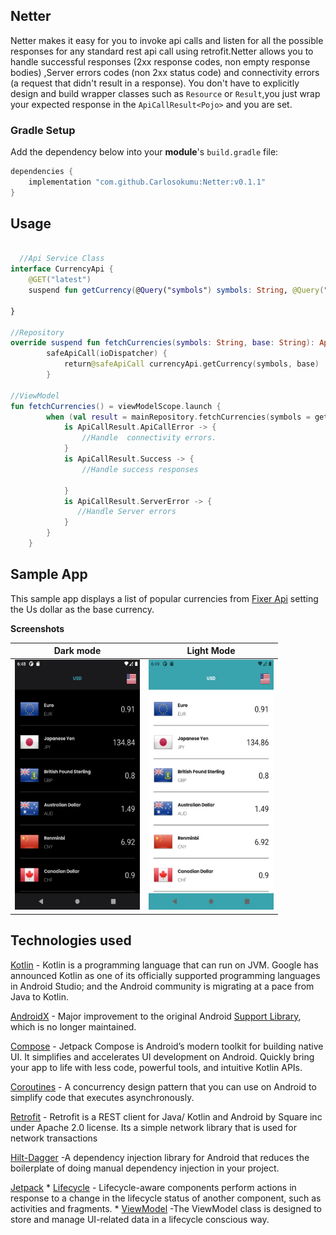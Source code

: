 ## Netter
Netter makes it easy for you to invoke api calls  and listen for all the possible responses for any standard rest api call using retrofit.Netter allows you to handle successful responses (2xx response codes, non empty response bodies)
,Server errors codes (non 2xx status code) and connectivity errors (a request that didn't result in a response). You don't have to explicitly  design and build wrapper classes such as `Resource` or `Result`,you just wrap your expected response in the `ApiCallResult<Pojo>` and you are set.

### Gradle Setup

Add the dependency below into your **module**'s `build.gradle` file:

```gradle
dependencies {
    implementation "com.github.Carlosokumu:Netter:v0.1.1"
}
```

## Usage

```kotlin

  //Api Service Class
interface CurrencyApi {
    @GET("latest")
    suspend fun getCurrency(@Query("symbols") symbols: String, @Query("base") base: String): Currency

}

//Repository
override suspend fun fetchCurrencies(symbols: String, base: String): ApiCallResult<Currency> =
        safeApiCall(ioDispatcher) {
            return@safeApiCall currencyApi.getCurrency(symbols, base)
        }
        
//ViewModel      
fun fetchCurrencies() = viewModelScope.launch {
        when (val result = mainRepository.fetchCurrencies(symbols = getSymbols(), base = "USD")) {
            is ApiCallResult.ApiCallError -> {
                //Handle  connectivity errors.
            }
            is ApiCallResult.Success -> {
                //Handle success responses

            }
            is ApiCallResult.ServerError -> {
               //Handle Server errors
            }
        }
    }
  ```
    
    

 ##  Sample App
This sample app displays a list of   popular currencies from  [Fixer Api](https://api.apilayer.com/fixer/)  setting the Us dollar as the base currency.

**Screenshots**

Dark mode | Light Mode 
--- | --- |
<img src="https://github.com/Carlosokumu/Netter/blob/master/shots/dark.png" height="400" width="200"/> | <img src="https://github.com/Carlosokumu/Netter/blob/master/shots/light.png" height="400" width="200"/>

## Technologies used
  [Kotlin](https://kotlinlang.org/) - Kotlin is a programming language that can run on JVM. Google has announced Kotlin as one of its officially supported programming languages in Android Studio; and the Android community is migrating at a pace from Java to Kotlin.
  
  [AndroidX](https://developer.android.com/jetpack/androidx) - Major improvement to the original Android [Support Library](https://developer.android.com/topic/libraries/support-library/index), which is no longer maintained.
  
  [Compose](https://developer.android.com/jetpack/compose) - Jetpack Compose is Android’s modern toolkit for building native UI. It simplifies and accelerates UI development on Android. Quickly bring your app to life with less code, powerful tools, and intuitive Kotlin APIs.
  
 [Coroutines](https://kotlinlang.org/docs/reference/coroutines-overview.html) - A concurrency design pattern that you can use on Android to simplify code that executes asynchronously.
 
 [Retrofit](https://square.github.io/retrofit/)  -  Retrofit is a REST client for Java/ Kotlin and Android by Square inc under Apache 2.0 license. Its a simple network library that is used for network transactions
   
 [Hilt-Dagger](https://developer.android.com/training/dependency-injection/hilt-android) -A dependency injection library for Android that reduces the boilerplate of doing manual dependency injection in your project.

[Jetpack](https://developer.android.com/jetpack)
        * [Lifecycle](https://developer.android.com/topic/libraries/architecture/lifecycle) - Lifecycle-aware components perform actions in response to a change in the lifecycle status of another component, such as activities and fragments.
        * [ViewModel](https://developer.android.com/topic/libraries/architecture/viewmodel) -The ViewModel class is designed to store and manage UI-related data in a lifecycle conscious way.


